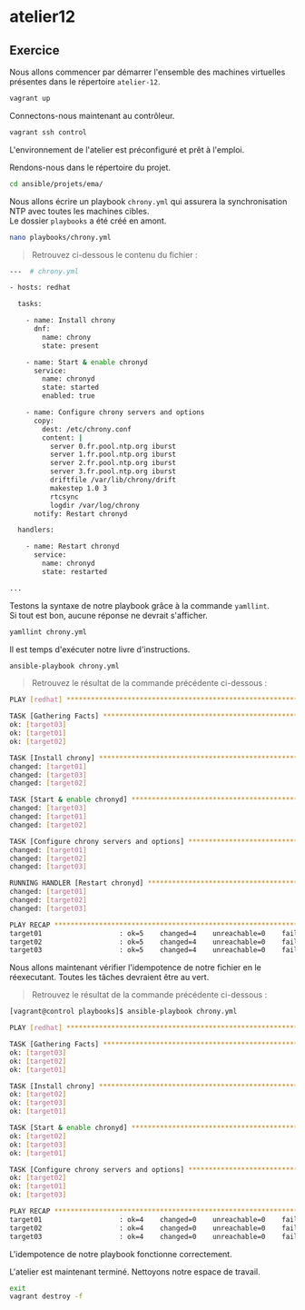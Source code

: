 # atelier12

## Exercice

Nous allons commencer par démarrer l'ensemble des machines virtuelles présentes dans le répertoire `atelier-12`.

```sh
vagrant up
```

Connectons-nous maintenant au contrôleur.

```sh
vagrant ssh control
```

L'environnement de l'atelier est préconfiguré et prêt à l'emploi.

Rendons-nous dans le répertoire du projet.

```sh
cd ansible/projets/ema/
```

Nous allons écrire un playbook `chrony.yml` qui assurera la synchronisation NTP avec toutes les machines cibles.  
Le dossier `playbooks` a été créé en amont.

```sh
nano playbooks/chrony.yml
```

> Retrouvez ci-dessous le contenu du fichier :

```sh
---  # chrony.yml

- hosts: redhat

  tasks:

    - name: Install chrony
      dnf:
        name: chrony
        state: present

    - name: Start & enable chronyd
      service:
        name: chronyd
        state: started
        enabled: true

    - name: Configure chrony servers and options
      copy:
        dest: /etc/chrony.conf
        content: |
          server 0.fr.pool.ntp.org iburst
          server 1.fr.pool.ntp.org iburst
          server 2.fr.pool.ntp.org iburst
          server 3.fr.pool.ntp.org iburst
          driftfile /var/lib/chrony/drift
          makestep 1.0 3
          rtcsync
          logdir /var/log/chrony
      notify: Restart chronyd

  handlers:

    - name: Restart chronyd
      service:
        name: chronyd
        state: restarted

...
```

Testons la syntaxe de notre playbook grâce à la commande `yamllint`.  
Si tout est bon, aucune réponse ne devrait s'afficher.

```sh
yamllint chrony.yml
```

Il est temps d'exécuter notre livre d'instructions.

```sh
ansible-playbook chrony.yml
```

> Retrouvez le résultat de la commande précédente ci-dessous :

```sh
PLAY [redhat] *******************************************************************************************************************************************************************************

TASK [Gathering Facts] **********************************************************************************************************************************************************************
ok: [target03]
ok: [target01]
ok: [target02]

TASK [Install chrony] ***********************************************************************************************************************************************************************
changed: [target01]
changed: [target03]
changed: [target02]

TASK [Start & enable chronyd] ***************************************************************************************************************************************************************
changed: [target03]
changed: [target01]
changed: [target02]

TASK [Configure chrony servers and options] *************************************************************************************************************************************************
changed: [target01]
changed: [target02]
changed: [target03]

RUNNING HANDLER [Restart chronyd] ***********************************************************************************************************************************************************
changed: [target01]
changed: [target02]
changed: [target03]

PLAY RECAP **********************************************************************************************************************************************************************************
target01                   : ok=5    changed=4    unreachable=0    failed=0    skipped=0    rescued=0    ignored=0
target02                   : ok=5    changed=4    unreachable=0    failed=0    skipped=0    rescued=0    ignored=0
target03                   : ok=5    changed=4    unreachable=0    failed=0    skipped=0    rescued=0    ignored=0
```

Nous allons maintenant vérifier l'idempotence de notre fichier en le réexecutant. Toutes les tâches devraient être au vert.

> Retrouvez le résultat de la commande précédente ci-dessous :

```sh
[vagrant@control playbooks]$ ansible-playbook chrony.yml

PLAY [redhat] *******************************************************************************************************************************************************************************

TASK [Gathering Facts] **********************************************************************************************************************************************************************
ok: [target03]
ok: [target02]
ok: [target01]

TASK [Install chrony] ***********************************************************************************************************************************************************************
ok: [target02]
ok: [target03]
ok: [target01]

TASK [Start & enable chronyd] ***************************************************************************************************************************************************************
ok: [target02]
ok: [target03]
ok: [target01]

TASK [Configure chrony servers and options] *************************************************************************************************************************************************
ok: [target02]
ok: [target01]
ok: [target03]

PLAY RECAP **********************************************************************************************************************************************************************************
target01                   : ok=4    changed=0    unreachable=0    failed=0    skipped=0    rescued=0    ignored=0
target02                   : ok=4    changed=0    unreachable=0    failed=0    skipped=0    rescued=0    ignored=0
target03                   : ok=4    changed=0    unreachable=0    failed=0    skipped=0    rescued=0    ignored=0
```

L'idempotence de notre playbook fonctionne correctement.

L'atelier est maintenant terminé. Nettoyons notre espace de travail.

```sh
exit
vagrant destroy -f
```
